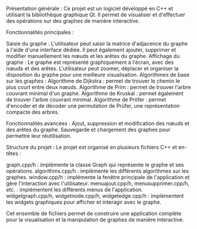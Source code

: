 Présentation générale :
Ce projet est un logiciel développé en C++ et utilisant la bibliothèque graphique Qt. Il permet de visualiser et d'effectuer des opérations sur des graphes de manière interactive.

Fonctionnalités principales :

Saisie du graphe :
L'utilisateur peut saisir la matrice d'adjacence du graphe à l'aide d'une interface dédiée.
Il peut également ajouter, supprimer et modifier manuellement les nœuds et les arêtes du graphe.
Affichage du graphe :
Le graphe est représenté graphiquement à l'écran, avec des nœuds et des arêtes.
L'utilisateur peut zoomer, déplacer et organiser la disposition du graphe pour une meilleure visualisation.
Algorithmes de base sur les graphes :
Algorithme de Dijkstra : permet de trouver le chemin le plus court entre deux nœuds.
Algorithme de Prim : permet de trouver l'arbre couvrant minimal d'un graphe.
Algorithme de Kruskal : permet également de trouver l'arbre couvrant minimal.
Algorithme de Pröfer : permet d'encoder et de décoder une permutation de Prüfer, une représentation compacte des arbres.

Fonctionnalités avancées :
Ajout, suppression et modification des nœuds et des arêtes du graphe.
Sauvegarde et chargement des graphes pour permettre leur réutilisation.

Structure du projet :
Le projet est organisé en plusieurs fichiers C++ et en-têtes :

graph.cpp/h : implémente la classe Graph qui représente le graphe et ses opérations.
algorithms.cpp/h : implémente les différents algorithmes sur les graphes.
window.cpp/h : implémente la fenêtre principale de l'application et gère l'interaction avec l'utilisateur.
menuajout.cpp/h, menusupprimer.cpp/h, etc. : implémentent les différents menus de l'application.
widgetgraph.cpp/h, widgetnode.cpp/h, widgetedge.cpp/h : implémentent les widgets graphiques pour afficher et interagir avec le graphe.

Cet ensemble de fichiers permet de construire une application complète pour la visualisation et la manipulation de graphes de manière interactive.

